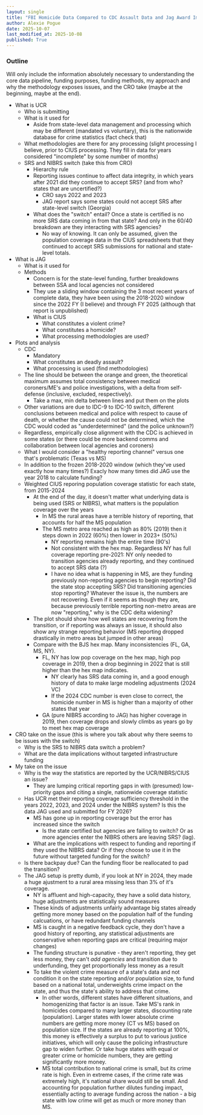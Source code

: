 ```yaml
---
layout: single
title: "FBI Homicide Data Compared to CDC Assault Data and Jag Award Implications for Some States"
author: Alexie Pogue
date: 2025-10-07
last_modified_at: 2025-10-08
published: True
---
```


### Outline

Will only include the information absolutely necessary to understanding the core data pipeline, funding purposes, funding methods, my approach and why the methodology exposes issues, and the CRO take (maybe at the beginning, maybe at the end). 

- What is UCR 
    - Who is submitting
    - What is it used for
        - Aside from state-level data management and processing which may be different (mandated vs voluntary), this is the nationwide database for crime statistics (fact check that)
    - What methodologies are there for any processing (slight processing I believe, prior to CIUS processing. They fill in data for years considered "incomplete" by some number of months) 
    - SRS and NIBRS switch (take this from CRO)
        - Hierarchy rule
        - Reporting issues continue to affect data integrity, in which years after 2021 did they continue to accept SRS? (and from who? states that are uncertified?)
            - CRO says 2022 and 2023
            - JAG report says some states could not accept SRS after state-level switch (Georgia)
        - What does the "switch" entail? Once a state is certified is no more SRS data coming in from that state? And only in the 60/40 breakdown are they interacting with SRS agencies? 
            - No way of knowing. It can only be assumed, given the population coverage data in the CIUS spreadsheets that they continued to accept SRS submissions for national and state-level totals. 
- What is JAG
    - What is it used for
    - Methods
        - Concern is for the state-level funding, further breakdowns between SSA and local agencies not considered
        - They use a sliding window containing the 3 most recent years of complete data, they have been using the 2018-2020 window since the 2022 FY (I believe) and through FY 2025 (although that report is unpublished)
        - What is CIUS
            - What constitutes a violent crime? 
            - What constitutes a homicide?
            - What processing methodologies are used? 
- Plots and analysis
    - CDC 
        - Mandatory
        - What constitutes an deadly assault?
        - What processing is used (find methodologies)
    - The line should be between the orange and green, the theoretical maximum assumes total consistency between medical coroners/ME's and police investigations, with a delta from self-defense (inclusive, excluded, respectively). 
        - Take a max, min delta between lines and put them on the plots 
    - Other variations are due to IDC-9 to IDC-10 switch, different conclusions between medical and police with respect to cause of death, or whether the cause could not be determined, which the CDC would coded as "underdetermined" (and the police unknown?)
    - Regardless, empirically close alignment with the CDC is achieved in some states (or there could be more backend comms and collaboration between local agencies and coroners) 
    - What I would consider a "healthy reporting channel" versus one that's problematic (Texas vs MS)
    - In addition to the frozen 2018-2020 window (which they've used exactly how many times?) Exacly how many times did JAG use the year 2018 to calculate funding?
    - Weighted CIUS reporing population coverage statistic for each state, from 2015-2024
        - At the end of the day, it doesn't matter what underlying data is being used (SRS or NIBRS), what matters is the population coverage over the years
            - In MS the rural areas have a terrible history of reporting, that accounts for half the MS population
            - The MS metro area reached as high as 80% (2019) then it steps down in 2022 (60%) then lower in 2023+ (50%)
                - NY reporting remains high the entire time (90's)
                - Not consistent with the hex map. Regardless NY has full coverage reporting pre-2021: NY only needed to transition agencies already reporting, and they continued to accept SRS data (?)
                - I have no idea what is happening in MS, are they funding previously non-reporting agencies to begin reporting? Did the state stop accepting SRS? Did transitioning agencies stop reporting? Whatever the issue is, the numbers are not recovering. Even if it seems as though they are, because previously terrible reporting non-metro areas are now "reporting," why is the CDC delta widening? 
        - The plot should show how well states are recovering from the transition, or if reporting was always an issue, it should also show any strange reporting behavior (MS reporting dropped drastically in metro areas but jumped in other areas)
        - Compare with the BJS hex map. Many inconsistencies (FL, GA, MS, NY). 
            - FL, NY has low pop coverage on the hex map, high pop coverage in 2019, then a drop beginning in 2022 that is still higher than the hex map indicates. 
                - NY clearly has SRS data coming in, and a good enough history of data to make large modeling adjustments (2024 VC)
                - If the 2024 CDC number is even close to correct, the homicide number in MS is higher than a majority of other states that year
            - GA (pure NIBRS according to JAG) has higher coverage in 2019, then coverage drops and slowly climbs as years go by to meet hex map coverage
- CRO take on the issue (this is where you talk about why there seems to be issues with the switch)
    - Why is the SRS to NIBRS data switch a problem? 
    - What are the data implications without targeted infrastructure funding
- My take on the issue
    - Why is the way the statistics are reported by the UCR/NIBRS/CIUS an issue?
        - They are lumping critical reporting gaps in with (presumed) low-priority gaps and citing a single, nationwide coverage statistic
    - Has UCR met their reporting coverage sufficiency threshold in the years 2022, 2023, and 2024 under the NIBRS system? Is this the data JAG used and submitted for FY 2026? 
        - MS has gone up in reporting coverage but the error has increased since the switch
            - Is the state certified but agencies are failing to switch? Or as more agencies enter the NIBRS others are leaving SRS? (lag). 
        - What are the implications with respect to funding and reporting if they used the NIBRS data? Or if they choose to use it in the future without targeted funding for the switch?
    - Is there backpay due? Can the funding floor be reallocated to pad the transition?
    - The JAG setup is pretty dumb, if you look at NY in 2024, they made a huge ajustment to a rural area missing less than 3% of it's coverage. 
        - NY is affluent and high-capacity, they have a solid data history, huge adjustments are statistically sound measures
        - These kinds of adjustments unfairly advantage big states already getting more money based on the population half of the funding calcuations, or have redundant funding channels
        - MS is caught in a negative feedback cycle, they don't have a good history of reporting, any statistical adjustments are conservative when reporting gaps are critical (requiring major changes)
        - The funding structure is punative - they aren't reporting, they get less money, they can't *add agencies* and transition due to underfunding, they get proportionally less money as a result
        - To take the violent crime measure of a state's data and not condition it on the state reporting and/or population size, to fund based on a national total, underweights crime impact on the state, and thus the state's ability to address that crime. 
            - In other words, different states have different situations, and homogenizing that factor is an issue. Take MS's rank in homicides compared to many larger states, discounting rate (population). Larger states with lower absolute crime numbers are getting more money (CT vs MS) based on population size. If the states are already reporting at 100%, this money is effectively a surplus to put to various justice initiatives, which will only cause the policing infrastructure gap to widen further. Or take huge states with equal or greater crime or homicide numbers, they are getting significantly more money. 
            - MS total contribution to national crime is small, but its crime rate is high. Even in extreme cases, if the crime rate was extremely high, it's national share would still be small. And accounting for population further dilutes funding impact, essentially acting to average funding across the nation - a big state with low crime will get as much or more money than MS. 
